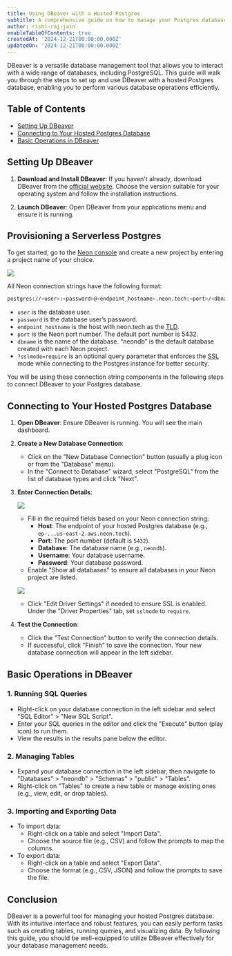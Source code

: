 ```yaml
---
title: Using DBeaver with a Hosted Postgres
subtitle: A comprehensive guide on how to manage your Postgres database using DBeaver.
author: rishi-raj-jain
enableTableOfContents: true
createdAt: '2024-12-21T00:00:00.000Z'
updatedOn: '2024-12-21T00:00:00.000Z'
---
```


DBeaver is a versatile database management tool that allows you to interact with a wide range of databases, including PostgreSQL. This guide will walk you through the steps to set up and use DBeaver with a hosted Postgres database, enabling you to perform various database operations efficiently.

## Table of Contents

- [Setting Up DBeaver](#setting-up-dbeaver)
- [Connecting to Your Hosted Postgres Database](#connecting-to-your-hosted-postgres-database)
- [Basic Operations in DBeaver](#basic-operations-in-dbeaver)

## Setting Up DBeaver

1. **Download and Install DBeaver**: If you haven't already, download DBeaver from the [official website](https://dbeaver.io/download/). Choose the version suitable for your operating system and follow the installation instructions.

2. **Launch DBeaver**: Open DBeaver from your applications menu and ensure it is running.

## Provisioning a Serverless Postgres

To get started, go to the [Neon console](https://console.neon.tech/app/projects) and create a new project by entering a project name of your choice.

![](/guides/images/pg-notify/index.png)

All Neon connection strings have the following format:

```bash
postgres://<user>:<password>@<endpoint_hostname>.neon.tech:<port>/<dbname>
```

- `user` is the database user.
- `password` is the database user’s password.
- `endpoint_hostname` is the host with neon.tech as the [TLD](https://www.cloudflare.com/en-gb/learning/dns/top-level-domain/).
- `port` is the Neon port number. The default port number is 5432.
- `dbname` is the name of the database. “neondb” is the default database created with each Neon project.
- `?sslmode=require` is an optional query parameter that enforces the [SSL](https://www.cloudflare.com/en-gb/learning/ssl/what-is-ssl/) mode while connecting to the Postgres instance for better security.

You will be using these connection string components in the following steps to connect DBeaver to your Postgres database.

## Connecting to Your Hosted Postgres Database

1. **Open DBeaver**: Ensure DBeaver is running. You will see the main dashboard.

2. **Create a New Database Connection**:

   - Click on the "New Database Connection" button (usually a plug icon or from the "Database" menu).
   - In the "Connect to Database" wizard, select "PostgreSQL" from the list of database types and click "Next".

3. **Enter Connection Details**:
   
   ![](/guides/images/dbeaver/conn-1.png)

   - Fill in the required fields based on your Neon connection string:
     - **Host**: The endpoint of your hosted Postgres database (e.g., `ep-...us-east-2.aws.neon.tech`).
     - **Port**: The port number (default is `5432`).
     - **Database**: The database name (e.g., `neondb`).
     - **Username**: Your database username.
     - **Password**: Your database password.
   - Enable "Show all databases" to ensure all databases in your Neon project are listed.
   
   ![](/guides/images/dbeaver/conn-2.png)
   
   - Click "Edit Driver Settings" if needed to ensure SSL is enabled. Under the "Driver Properties" tab, set `sslmode` to `require`.

4. **Test the Connection**:

   - Click the "Test Connection" button to verify the connection details.
   - If successful, click "Finish" to save the connection. Your new database connection will appear in the left sidebar.


## Basic Operations in DBeaver

### 1. Running SQL Queries

- Right-click on your database connection in the left sidebar and select "SQL Editor" > "New SQL Script".
- Enter your SQL queries in the editor and click the "Execute" button (play icon) to run them.
- View the results in the results pane below the editor.

### 2. Managing Tables

- Expand your database connection in the left sidebar, then navigate to "Databases" > "neondb" > "Schemas" > "public" > "Tables".
- Right-click on "Tables" to create a new table or manage existing ones (e.g., view, edit, or drop tables).

### 3. Importing and Exporting Data

- To import data:
  - Right-click on a table and select "Import Data".
  - Choose the source file (e.g., CSV) and follow the prompts to map the columns.
- To export data:
  - Right-click on a table and select "Export Data".
  - Choose the format (e.g., CSV, JSON) and follow the prompts to save the file.

## Conclusion

DBeaver is a powerful tool for managing your hosted Postgres database. With its intuitive interface and robust features, you can easily perform tasks such as creating tables, running queries, and visualizing data. By following this guide, you should be well-equipped to utilize DBeaver effectively for your database management needs.

<NeedHelp />
